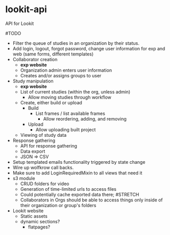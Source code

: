 # lookit-api
API for Lookit

#TODO
- Filter the queue of studies in an organization by their status.
- Add login, logout, forgot password, change user information for exp and web (same forms, different templates)
- Collaborator creation
  - **exp website**
  - Organization admin enters user information
  - Creates and/or assigns groups to user
- Study manipulation
  - **exp website**
  - List of current studies (within the org, unless admin)
    - Allow moving studies through workflow
  - Create, either build or upload
    - Build
      - List frames / list available frames
        - Allow reordering, adding, and removing
    - Upload
      - Allow uploading built project
  - Viewing of study data
- Response gathering
  - API for response gathering
  - Data export
  - JSON => CSV
- Setup templated emails functionality triggered by state change
- Wire up wolfkrow call backs.
- Make sure to add LoginRequiredMixin to all views that need it
- s3 module
  - CRUD folders for video
  - Generation of time-limited urls to access files
  - Could potentially cache exported data there; #STRETCH
  - Collaborators in Orgs should be able to access things only inside of their organization or group's folders
- Lookit website
  - Static assets
  - dynamic sections?
    - flatpages?
